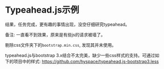 Typeahead.js示例
===============

结果，任务完成，更有趣的事情出现，没空仔细研究typeahead。

备注: 一直看不到效果，原来是有些js的请求被墙了。

剔除css文件夹下的`bootstrap.min.css`, 发现其并未使用。 

typeahead.js与bootstrap 3.x结合不太完美，缺少一些css样式的支持。可通过如下的项目中的样式: <https://github.com/hyspace/typeahead.js-bootstrap3.less>


